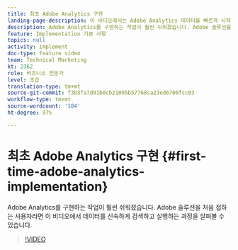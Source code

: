 ```yaml
---
title: 최초 Adobe Analytics 구현
landing-page-description: 이 비디오에서는 Adobe Analytics 데이터를 빠르게 시작하고 실행하는 과정을 소개합니다.
description: Adobe Analytics를 구현하는 작업이 훨씬 쉬워졌습니다. Adobe 솔루션을 처음 접하는 사용자라면 이 비디오에서 데이터를 신속하게 검색하고 실행하는 과정을 살펴볼 수 있습니다.
feature: Implementation 기본 사항
topics: null
activity: implement
doc-type: feature video
team: Technical Marketing
kt: 2362
role: 비즈니스 전문가
level: 초급
translation-type: tm+mt
source-git-commit: f3b3fa7d91b0cb21005b57768ca23ed6700fcc03
workflow-type: tm+mt
source-wordcount: '104'
ht-degree: 97%

---
```



# 최초 Adobe Analytics 구현 {#first-time-adobe-analytics-implementation}

Adobe Analytics를 구현하는 작업이 훨씬 쉬워졌습니다. Adobe 솔루션을 처음 접하는 사용자라면 이 비디오에서 데이터를 신속하게 검색하고 실행하는 과정을 살펴볼 수 있습니다.

>[!VIDEO](https://video.tv.adobe.com/v/25456/?quality=12)
